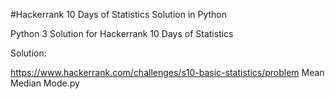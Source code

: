 #Hackerrank 10 Days of Statistics Solution in Python

Python 3 Solution for Hackerrank 10 Days of Statistics

Solution:

https://www.hackerrank.com/challenges/s10-basic-statistics/problem   Mean Median Mode.py
